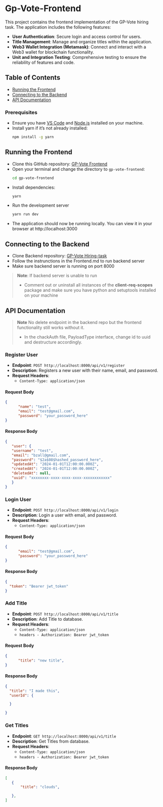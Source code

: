 # Gp-Vote-Frontend

This project contains the frontend implementation of the GP-Vote hiring task. The application includes the following features:

- **User Authentication**: Secure login and access control for users.
- **Title Management**: Manage and organize titles within the application.
- **Web3 Wallet Integration (Metamask)**: Connect and interact with a Web3 wallet for blockchain functionality.
- **Unit and Integration Testing**: Comprehensive testing to ensure the reliability of features and code.


## Table of Contents
- [Running the Frontend](#running-the-frontend)
- [Connecting to the Backend](#connecting-to-the-backend)
- [API Documentation](#api-documentation)


### Prerequisites

- Ensure you have [VS Code](https://code.visualstudio.com/) and [Node.js](https://nodejs.org/) installed on your machine.
- Install yarn if it’s not already installed:
  ```bash
  npm install -g yarn

## Running the Frontend

- Clone this GitHub repository: [GP-Vote Frontend](https://github.com/yraeonti/gp-vote-frontend)
- Open your terminal and change the directory to `gp-vote-frontend`:
  ```bash
  cd gp-vote-frontend
- Install dependencies:
  ```bash
  yarn
- Run the development server
  ```bash
  yarn run dev
- The application should now be running locally. You can view it in your browser at http://localhost:3000

## Connecting to the Backend

- Clone Backend repository: [GP-Vote Hiring-task](https://github.com/GP-Vote/hiring-task)
- Follow the instrunctions in the Frontend.md to run backend server
- Make sure backend server is running on port 8000


> **Note**: If backend server is unable to run 
> - Comment out or uninstall all instances of the **client-req-scopes** package and make sure you have python and setuptools installed on your machine

## API Documentation

> **Note** No delete endpoint in the backend repo but the frontend functionality still works without it.
> - In the chackAuth file, PayloadType interface, change id to uuid and destructure accordingly.

### Register User

- **Endpoint**: `POST http://localhost:8000/api/v1/register`
- **Description**: Registers a new user with their name, email, and password.
- **Request Headers**: 
  - `Content-Type: application/json`

#### Request Body

  ```json
  {
        "name": "test",
        "email": "test@gmail.com",
        "password": "your_password_here"
  }
  ```

#### Response Body

 ```json
{
    "user": {
    "username": "test",
    "email": "bzall@gmail.com",
    "password": "$2a$08$hashed_password_here",  
    "updatedAt": "2024-01-01T12:00:00.000Z",      
    "createdAt": "2024-01-01T12:00:00.000Z",    
    "deletedAt": null,                             
    "uuid": "xxxxxxxx-xxxx-xxxx-xxxx-xxxxxxxxxxxx"
    }
}
```

### Login User

- **Endpoint**: `POST http://localhost:8000/api/v1/login`
- **Description**: Login a user with email, and password.
- **Request Headers**: 
  - `Content-Type: application/json`

#### Request Body

  ```json
  {
        "email": "test@gmail.com",
        "password": "your_password_here"
  }
  ```

#### Response Body

 ```json
{
   "token": "Bearer jwt_token"
}
```

### Add Title

- **Endpoint**: `POST http://localhost:8000/api/v1/title`
- **Description**: Add Title to database.
- **Request Headers**: 
  - `Content-Type: application/json`
  -  `headers - Authorization: Bearer jwt_token`

#### Request Body

  ```json
  {
        "title": "new title",
  }
  ```

#### Response Body

 ```json
{
   "title": "I made this",
   "userId": {
 
   }

}
```

### Get Titles

- **Endpoint**: `GET http://localhost:8000/api/v1/title`
- **Description**: Get Titles from database.
- **Request Headers**: 
  - `Content-Type: application/json`
  -  `headers - Authorization: Bearer jwt_token`


#### Response Body

 ```json
[
    {
        "title": "clouds",

    },
]
```